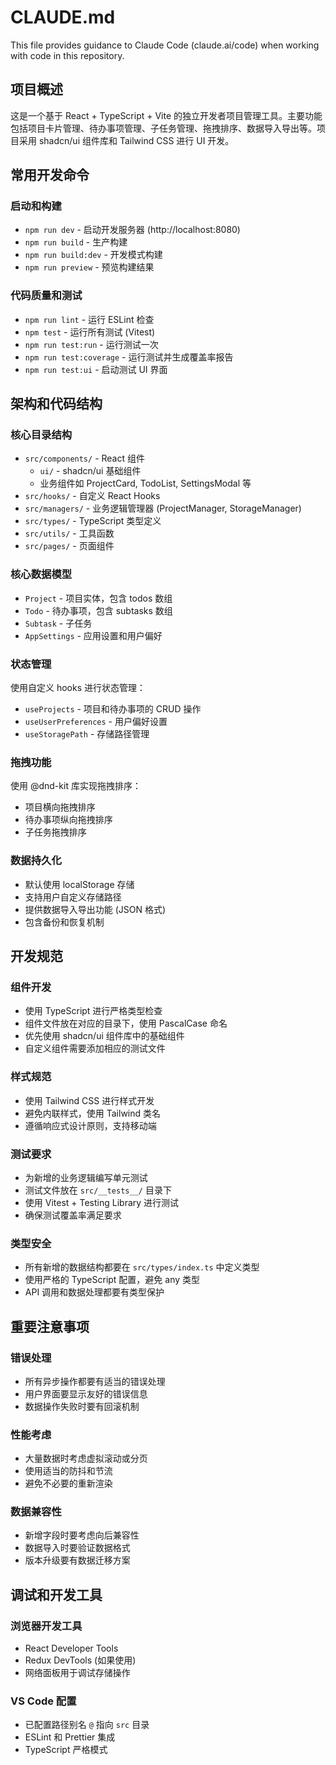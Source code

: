 # CLAUDE.md

This file provides guidance to Claude Code (claude.ai/code) when working with code in this repository.

## 项目概述

这是一个基于 React + TypeScript + Vite 的独立开发者项目管理工具。主要功能包括项目卡片管理、待办事项管理、子任务管理、拖拽排序、数据导入导出等。项目采用 shadcn/ui 组件库和 Tailwind CSS 进行 UI 开发。

## 常用开发命令

### 启动和构建
- `npm run dev` - 启动开发服务器 (http://localhost:8080)
- `npm run build` - 生产构建
- `npm run build:dev` - 开发模式构建
- `npm run preview` - 预览构建结果

### 代码质量和测试
- `npm run lint` - 运行 ESLint 检查
- `npm test` - 运行所有测试 (Vitest)
- `npm run test:run` - 运行测试一次
- `npm run test:coverage` - 运行测试并生成覆盖率报告
- `npm run test:ui` - 启动测试 UI 界面

## 架构和代码结构

### 核心目录结构
- `src/components/` - React 组件
  - `ui/` - shadcn/ui 基础组件
  - 业务组件如 ProjectCard, TodoList, SettingsModal 等
- `src/hooks/` - 自定义 React Hooks
- `src/managers/` - 业务逻辑管理器 (ProjectManager, StorageManager)
- `src/types/` - TypeScript 类型定义
- `src/utils/` - 工具函数
- `src/pages/` - 页面组件

### 核心数据模型
- `Project` - 项目实体，包含 todos 数组
- `Todo` - 待办事项，包含 subtasks 数组  
- `Subtask` - 子任务
- `AppSettings` - 应用设置和用户偏好

### 状态管理
使用自定义 hooks 进行状态管理：
- `useProjects` - 项目和待办事项的 CRUD 操作
- `useUserPreferences` - 用户偏好设置
- `useStoragePath` - 存储路径管理

### 拖拽功能
使用 @dnd-kit 库实现拖拽排序：
- 项目横向拖拽排序
- 待办事项纵向拖拽排序  
- 子任务拖拽排序

### 数据持久化
- 默认使用 localStorage 存储
- 支持用户自定义存储路径
- 提供数据导入导出功能 (JSON 格式)
- 包含备份和恢复机制

## 开发规范

### 组件开发
- 使用 TypeScript 进行严格类型检查
- 组件文件放在对应的目录下，使用 PascalCase 命名
- 优先使用 shadcn/ui 组件库中的基础组件
- 自定义组件需要添加相应的测试文件

### 样式规范
- 使用 Tailwind CSS 进行样式开发
- 避免内联样式，使用 Tailwind 类名
- 遵循响应式设计原则，支持移动端

### 测试要求
- 为新增的业务逻辑编写单元测试
- 测试文件放在 `src/__tests__/` 目录下
- 使用 Vitest + Testing Library 进行测试
- 确保测试覆盖率满足要求

### 类型安全
- 所有新增的数据结构都要在 `src/types/index.ts` 中定义类型
- 使用严格的 TypeScript 配置，避免 any 类型
- API 调用和数据处理都要有类型保护

## 重要注意事项

### 错误处理
- 所有异步操作都要有适当的错误处理
- 用户界面要显示友好的错误信息
- 数据操作失败时要有回滚机制

### 性能考虑
- 大量数据时考虑虚拟滚动或分页
- 使用适当的防抖和节流
- 避免不必要的重新渲染

### 数据兼容性
- 新增字段时要考虑向后兼容性
- 数据导入时要验证数据格式
- 版本升级要有数据迁移方案

## 调试和开发工具

### 浏览器开发工具
- React Developer Tools
- Redux DevTools (如果使用)
- 网络面板用于调试存储操作

### VS Code 配置
- 已配置路径别名 `@` 指向 `src` 目录
- ESLint 和 Prettier 集成
- TypeScript 严格模式